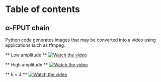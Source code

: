 # Table of contents

## α-FPUT chain

Python code generates images that may be converted into a video using applications such as ffmpeg.

** Low amplitude **
[![Watch the video](https://i.imgur.com/1gQAm5C.png)](https://youtu.be/TnYWs9nC31I)

** High amplitude **
[![Watch the video](https://i.imgur.com/Ic83xTt.png)](https://youtu.be/rzzsCiXVo3Q)

** k = 4 **
[![Watch the video](https://i.imgur.com/2vcpPnU.png)](https://youtu.be/lXci4DpHrnQ)